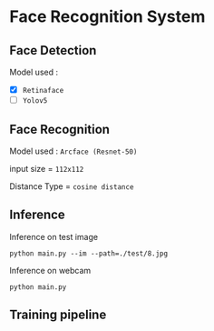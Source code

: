 # Face Recognition System

## Face Detection

Model used : 
- [x] `Retinaface`
- [ ] `Yolov5`

## Face Recognition

Model used : `Arcface (Resnet-50)`

input size = `112x112`

Distance Type = `cosine distance` 

## Inference

Inference on test image 

`python main.py --im --path=./test/8.jpg`

Inference on webcam

`python main.py`

## Training pipeline

